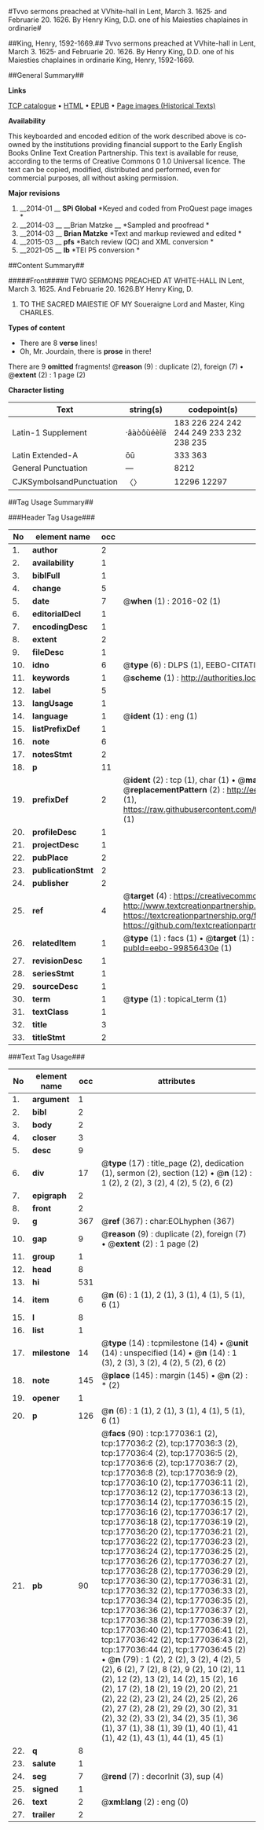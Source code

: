 #Tvvo sermons preached at VVhite-hall in Lent, March 3. 1625· and Februarie 20. 1626. By Henry King, D.D. one of his Maiesties chaplaines in ordinarie#

##King, Henry, 1592-1669.##
Tvvo sermons preached at VVhite-hall in Lent, March 3. 1625· and Februarie 20. 1626. By Henry King, D.D. one of his Maiesties chaplaines in ordinarie
King, Henry, 1592-1669.

##General Summary##

**Links**

[TCP catalogue](http://www.ota.ox.ac.uk/tcp/)  • 
[HTML](http://tei.it.ox.ac.uk/tcp/Texts-HTML/free/B14/B14338.html)  • 
[EPUB](http://tei.it.ox.ac.uk/tcp/Texts-EPUB/free/B14/B14338.epub) • 
[Page images (Historical Texts)](https://historicaltexts.jisc.ac.uk/eebo-99856430e)

**Availability**

This keyboarded and encoded edition of the work described above is co-owned by the
    institutions providing financial support to the Early English Books Online Text Creation
    Partnership. This text is available for reuse, according to the terms of  Creative Commons 0 1.0 Universal
    licence. The text can be copied, modified, distributed and performed, even for commercial
    purposes, all without asking permission.

**Major revisions**

1. __2014-01 __ __SPi Global__ *Keyed and coded from ProQuest page images *
1. __2014-03 __ __Brian Matzke __ *Sampled and proofread *
1. __2014-03 __ __Brian Matzke__ *Text and markup reviewed and edited *
1. __2015-03 __ __pfs__ *Batch review (QC) and XML conversion *
1. __2021-05 __ __lb__ *TEI P5 conversion *

##Content Summary##

#####Front#####
TWO SERMONS PREACHED AT WHITE-HALL IN Lent, March 3. 1625. And Februarie 20. 1626.BY Henry King, D. 
1. TO THE SACRED MAIESTIE OF MY Soueraigne Lord and Master, King CHARLES.

**Types of content**

  * There are 8 **verse** lines!
  * Oh, Mr. Jourdain, there is **prose** in there!

There are 9 **omitted** fragments! 
 @__reason__ (9) : duplicate (2), foreign (7)  •  @__extent__ (2) : 1 page (2)

**Character listing**


|Text|string(s)|codepoint(s)|
|---|---|---|
|Latin-1 Supplement|·âàòôùéèîë|183 226 224 242 244 249 233 232 238 235|
|Latin Extended-A|ōū|333 363|
|General Punctuation|—|8212|
|CJKSymbolsandPunctuation|〈〉|12296 12297|

##Tag Usage Summary##

###Header Tag Usage###

|No|element name|occ|attributes|
|---|---|---|---|
|1.|__author__|2||
|2.|__availability__|1||
|3.|__biblFull__|1||
|4.|__change__|5||
|5.|__date__|7| @__when__ (1) : 2016-02 (1)|
|6.|__editorialDecl__|1||
|7.|__encodingDesc__|1||
|8.|__extent__|2||
|9.|__fileDesc__|1||
|10.|__idno__|6| @__type__ (6) : DLPS (1), EEBO-CITATION (1), VID (1), EEBO-PROQUEST (1), STC (2)|
|11.|__keywords__|1| @__scheme__ (1) : http://authorities.loc.gov/ (1)|
|12.|__label__|5||
|13.|__langUsage__|1||
|14.|__language__|1| @__ident__ (1) : eng (1)|
|15.|__listPrefixDef__|1||
|16.|__note__|6||
|17.|__notesStmt__|2||
|18.|__p__|11||
|19.|__prefixDef__|2| @__ident__ (2) : tcp (1), char (1)  •  @__matchPattern__ (2) : ([0-9\-]+):([0-9IVX]+) (1), (.+) (1)  •  @__replacementPattern__ (2) : http://eebo.chadwyck.com/downloadtiff?vid=$1&page=$2 (1), https://raw.githubusercontent.com/textcreationpartnership/Texts/master/tcpchars.xml#$1 (1)|
|20.|__profileDesc__|1||
|21.|__projectDesc__|1||
|22.|__pubPlace__|2||
|23.|__publicationStmt__|2||
|24.|__publisher__|2||
|25.|__ref__|4| @__target__ (4) : https://creativecommons.org/publicdomain/zero/1.0/ (1), http://www.textcreationpartnership.org/docs/. (1), https://textcreationpartnership.org/faq/#faq05 (1), https://github.com/textcreationpartnership (1)|
|26.|__relatedItem__|1| @__type__ (1) : facs (1)  •  @__target__ (1) : https://data.historicaltexts.jisc.ac.uk/view?pubId=eebo-99856430e (1)|
|27.|__revisionDesc__|1||
|28.|__seriesStmt__|1||
|29.|__sourceDesc__|1||
|30.|__term__|1| @__type__ (1) : topical_term (1)|
|31.|__textClass__|1||
|32.|__title__|3||
|33.|__titleStmt__|2||


###Text Tag Usage###

|No|element name|occ|attributes|
|---|---|---|---|
|1.|__argument__|1||
|2.|__bibl__|2||
|3.|__body__|2||
|4.|__closer__|3||
|5.|__desc__|9||
|6.|__div__|17| @__type__ (17) : title_page (2), dedication (1), sermon (2), section (12)  •  @__n__ (12) : 1 (2), 2 (2), 3 (2), 4 (2), 5 (2), 6 (2)|
|7.|__epigraph__|2||
|8.|__front__|2||
|9.|__g__|367| @__ref__ (367) : char:EOLhyphen (367)|
|10.|__gap__|9| @__reason__ (9) : duplicate (2), foreign (7)  •  @__extent__ (2) : 1 page (2)|
|11.|__group__|1||
|12.|__head__|8||
|13.|__hi__|531||
|14.|__item__|6| @__n__ (6) : 1 (1), 2 (1), 3 (1), 4 (1), 5 (1), 6 (1)|
|15.|__l__|8||
|16.|__list__|1||
|17.|__milestone__|14| @__type__ (14) : tcpmilestone (14)  •  @__unit__ (14) : unspecified (14)  •  @__n__ (14) : 1 (3), 2 (3), 3 (2), 4 (2), 5 (2), 6 (2)|
|18.|__note__|145| @__place__ (145) : margin (145)  •  @__n__ (2) : * (2)|
|19.|__opener__|1||
|20.|__p__|126| @__n__ (6) : 1 (1), 2 (1), 3 (1), 4 (1), 5 (1), 6 (1)|
|21.|__pb__|90| @__facs__ (90) : tcp:177036:1 (2), tcp:177036:2 (2), tcp:177036:3 (2), tcp:177036:4 (2), tcp:177036:5 (2), tcp:177036:6 (2), tcp:177036:7 (2), tcp:177036:8 (2), tcp:177036:9 (2), tcp:177036:10 (2), tcp:177036:11 (2), tcp:177036:12 (2), tcp:177036:13 (2), tcp:177036:14 (2), tcp:177036:15 (2), tcp:177036:16 (2), tcp:177036:17 (2), tcp:177036:18 (2), tcp:177036:19 (2), tcp:177036:20 (2), tcp:177036:21 (2), tcp:177036:22 (2), tcp:177036:23 (2), tcp:177036:24 (2), tcp:177036:25 (2), tcp:177036:26 (2), tcp:177036:27 (2), tcp:177036:28 (2), tcp:177036:29 (2), tcp:177036:30 (2), tcp:177036:31 (2), tcp:177036:32 (2), tcp:177036:33 (2), tcp:177036:34 (2), tcp:177036:35 (2), tcp:177036:36 (2), tcp:177036:37 (2), tcp:177036:38 (2), tcp:177036:39 (2), tcp:177036:40 (2), tcp:177036:41 (2), tcp:177036:42 (2), tcp:177036:43 (2), tcp:177036:44 (2), tcp:177036:45 (2)  •  @__n__ (79) : 1 (2), 2 (2), 3 (2), 4 (2), 5 (2), 6 (2), 7 (2), 8 (2), 9 (2), 10 (2), 11 (2), 12 (2), 13 (2), 14 (2), 15 (2), 16 (2), 17 (2), 18 (2), 19 (2), 20 (2), 21 (2), 22 (2), 23 (2), 24 (2), 25 (2), 26 (2), 27 (2), 28 (2), 29 (2), 30 (2), 31 (2), 32 (2), 33 (2), 34 (2), 35 (1), 36 (1), 37 (1), 38 (1), 39 (1), 40 (1), 41 (1), 42 (1), 43 (1), 44 (1), 45 (1)|
|22.|__q__|8||
|23.|__salute__|1||
|24.|__seg__|7| @__rend__ (7) : decorInit (3), sup (4)|
|25.|__signed__|1||
|26.|__text__|2| @__xml:lang__ (2) : eng (0)|
|27.|__trailer__|2||
